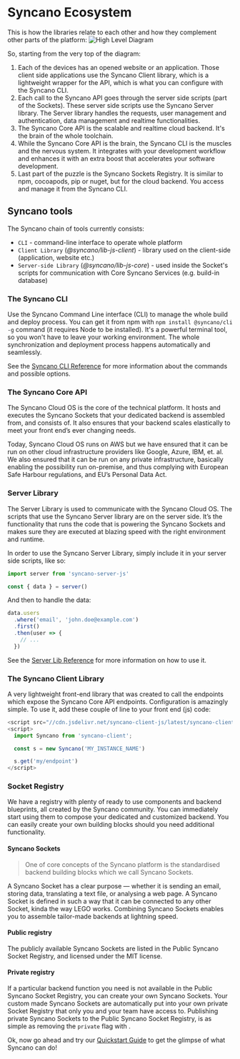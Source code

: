 # Syncano Ecosystem

This is how the libraries relate to each other and how they complement other parts of the platform:
![High Level Diagram](/img/syncano_arch.png)


So, starting from the very top of the diagram:
1. Each of the devices has an opened website or an application. Those client side applications use the Syncano Client library, which is a lightweight wrapper for the API, which is what you can configure with the Syncano CLI.
2. Each call to the Syncano API goes through the server side scripts (part of the Sockets). These server side scripts use the Syncano Server library. The Server library handles the requests, user management and authentication, data management and realtime functionalities.
3. The Syncano Core API is the scalable and realtime cloud backend. It's the brain of the whole toolchain.
4. While the Syncano Core API is the brain, the Syncano CLI is the muscles and the nervous system. It integrates with your development workflow and enhances it with an extra boost that accelerates your software development.
5. Last part of the puzzle is the Syncano Sockets Registry. It is similar to npm, cocoapods, pip or nuget, but for the cloud backend. You access and manage it from the Syncano CLI.

## Syncano tools
The Syncano chain of tools currently consists:

- `CLI` - command-line interface to operate whole platform
- `Client Library` (*@syncano/lib-js-client*) - library used on the client-side (application, website etc.)
- `Server-side Library` (*@syncano/lib-js-core*) - used inside the Socket's scripts for communication with Core Syncano Services (e.g. build-in database)

### The Syncano CLI

Use the Syncano Command Line interface (CLI) to manage the whole build and deploy process. You can get it from npm with `npm install @syncano/cli -g` command (it requires Node to be installed). It's a powerful terminal tool, so you won't have to leave your working environment. The whole synchronization and deployment process happens automatically and seamlessly.

See the [Syncano CLI Reference](/cli-reference/installation) for more information about the commands and possible options.

### The Syncano Core API

The Syncano Cloud OS is the core of the technical platform. It hosts and executes the Syncano Sockets that your dedicated backend is assembled from, and consists of. It also ensures that your backend scales elastically to meet your front end’s ever changing needs.

Today, Syncano Cloud OS runs on AWS but we have ensured that it can be run on other cloud infrastructure providers like Google, Azure, IBM, et. al. We also ensured that it can be run on any private infrastructure, basically enabling the possibility run on-premise, and thus complying with European Safe Harbour regulations, and EU’s Personal Data Act.

### Server Library

The Server Library is used to communicate with the Syncano Cloud OS. The scripts that use the Syncano Server library are on the server side. It’s the functionality that runs the code that is powering the Syncano Sockets and makes sure they are executed at blazing speed with the right environment and runtime.

In order to use the Syncano Server Library, simply include it in your server side scripts, like so:

```javascript
import server from 'syncano-server-js'

const { data } = server()
```
And then to handle the data:
```javascript
data.users
  .where('email', 'john.doe@example.com')
  .first()
  .then(user => {
    // ...
  })

```

See the [Server Lib Reference](/server-lib-reference/installation) for more information on how to use it.


### The Syncano Client Library

A very lightweight front-end library that was created to call the endpoints which expose the Syncano Core API endpoints. Configuration is amazingly simple. To use it, add these couple of line to your front end (js) code:

```javascript
<script src="//cdn.jsdelivr.net/syncano-client-js/latest/syncano-client.min.js"></script>
<script>
  import Syncano from 'syncano-client';

  const s = new Syncano('MY_INSTANCE_NAME')

  s.get('my/endpoint')
</script>
```

### Socket Registry

We have a registry with plenty of ready to use components and backend blueprints, all created by the Syncano community. You can immediately start using them to compose your dedicated and customized backend. You can easily create your own building blocks should you need additional functionality.

#### Syncano Sockets

> One of core concepts of the Syncano platform is the standardised backend building blocks which we call Syncano Sockets.

A Syncano Socket has a clear purpose — whether it is sending an email, storing data, translating a text file, or analysing a web page. A Syncano Socket is defined in such a way that it can be connected to any other Socket, kinda the way LEGO works. Combining Syncano Sockets enables you to assemble tailor-made backends at lightning speed.

#### Public registry
The publicly available Syncano Sockets are listed in the Public Syncano Socket Registry, and licensed under the MIT license.

#### Private registry
If a particular backend function you need is not available in the Public Syncano Socket Registry, you can create your own Syncano Sockets. Your custom made Syncano Sockets are automatically put into your own private Socket Registry that only you and your team have access to. Publishing private Syncano Sockets to the Public Syncano Socket Registry, is as simple as removing the `private` flag with .


Ok, now go ahead and try our [Quickstart Guide](/getting-started/quickstart) to get the glimpse of what Syncano can do!
